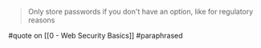 > Only store passwords if you don't have an option, like for regulatory reasons

#quote on [[0 - Web Security Basics]] #paraphrased